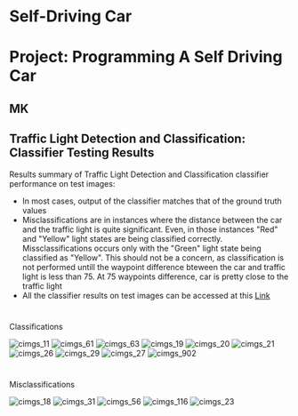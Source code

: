 # **Self-Driving Car**
# **Project: Programming A Self Driving Car**

## MK

## Traffic Light Detection and Classification: Classifier Testing Results

Results summary of Traffic Light Detection and Classification classifier performance on test images:
- In most cases, output of the classifier matches that of the ground truth values
- Misclassifications are in instances where the distance between the car and the traffic light is quite significant. Even, in those instances "Red" and "Yellow" light states are being classified correctly. Missclassifications occurs only with the "Green" light state being classified as "Yellow". This should not be a concern, as classification is not performed untill the waypoint difference bteween the car and traffic light is less than 75. At 75 waypoints difference, car is pretty close to the traffic light
- All the classifier results on test images can be accessed at this [Link](./CImages_Test/)

[//]: # (Image References)

[image1]: ./CImages_Test/cimgs_11.jpg "cimgs_11"
[image2]: ./CImages_Test/cimgs_61.jpg "cimgs_61"
[image3]: ./CImages_Test/cimgs_63.jpg "cimgs_63"
[image4]: ./CImages_Test/cimgs_19.jpg "cimgs_19"
[image5]: ./CImages_Test/cimgs_20.jpg "cimgs_20"
[image6]: ./CImages_Test/cimgs_21.jpg "cimgs_21"
[image7]: ./CImages_Test/cimgs_26.jpg "cimgs_26"
[image8]: ./CImages_Test/cimgs_29.jpg "cimgs_29"
[image9]: ./CImages_Test/cimgs_27.jpg "cimgs_27"
[image10]: ./CImages_Test/cimgs_902.jpg "cimgs_902"

[image11]: ./CImages_Test/cimgs_18.jpg "cimgs_18"
[image12]: ./CImages_Test/cimgs_31.jpg "cimgs_31"
[image13]: ./CImages_Test/cimgs_56.jpg "cimgs_56"
[image14]: ./CImages_Test/cimgs_116.jpg "cimgs_116"
[image15]: ./CImages_Test/cimgs_23.jpg "cimgs_23"

#
Classifications

![][image1]
![][image2]
![][image3]
![][image4]
![][image5]
![][image6]
![][image7]
![][image8]
![][image9]
![][image10]

#
Misclassifications

![][image11]
![][image12]
![][image13]
![][image14]
![][image15]
